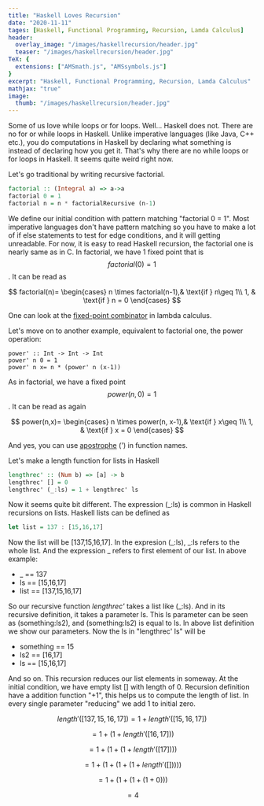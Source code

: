 ```yaml
---
title: "Haskell Loves Recursion"
date: "2020-11-11"
tages: [Haskell, Functional Programming, Recursion, Lamda Calculus]
header:
  overlay_image: "/images/haskellrecursion/header.jpg"
  teaser: "/images/haskellrecursion/header.jpg"
TeX: {
  extensions: ["AMSmath.js", "AMSsymbols.js"]
}
excerpt: "Haskell, Functional Programming, Recursion, Lamda Calculus"
mathjax: "true"
image:
  thumb: "/images/haskellrecursion/header.jpg"
---
```


Some of us love while loops or for loops. Well... Haskell does not. There are no for or while loops in Haskell. Unlike imperative languages (like Java, C++ etc.), you do computations in Haskell by declaring what something is instead of declaring how you get it. That's why there are no while loops or for loops in Haskell. It seems quite weird right now. 

Let's go traditional by writing recursive factorial.

```haskell
factorial :: (Integral a) => a->a
factorial 0 = 1
factorial n = n * factorialRecursive (n-1)
```

We define our initial condition with pattern matching "factorial 0 = 1". Most imperative languages don't have pattern matching so you have to make a lot of if else statements to test for edge conditions, and it will getting unreadable. For now, it is easy to read Haskell recursion, the factorial one is nearly same as in C. In factorial, we have 1 fixed point that is $$factorial(0)= 1$$. It can be read as

$$
factorial(n)= 
\begin{cases}
    n \times factorial(n-1),& \text{if }  n\geq 1\\
    1,              & \text{if } n = 0
\end{cases}
$$

One can look at the [fixed-point combinator](https://sookocheff.com/post/fp/recursive-lambda-functions/) in lambda calculus.


Let's move on to another example, equivalent to factorial one, the power operation:

```
power' :: Int -> Int -> Int
power' n 0 = 1
power' n x= n * (power' n (x-1))
```

As in factorial, we have a fixed point $$power(n,0) = 1$$. It can be read as again 

$$
power(n,x)= 
\begin{cases}
    n \times power(n, x-1),& \text{if }  x\geq 1\\
    1,              & \text{if } x = 0
\end{cases}
$$

And yes, you can use [apostrophe](https://www.youtube.com/watch?v=zXP_pr7np-o) (') in function names.


Let's make a length function for lists in Haskell

```haskell
lengthrec' :: (Num b) => [a] -> b
lengthrec' [] = 0
lengthrec' (_:ls) = 1 + lengthrec' ls
```

Now it seems quite bit different. The expression (_:ls) is common in Haskell recursions on lists. Haskell lists can be defined as

```haskell
let list = 137 : [15,16,17]
```

Now the list will be [137,15,16,17]. In the expresion (_:ls), _:ls refers to the whole list. And the expression _ refers to first element of our list. In above example:

- _ == 137
- ls == [15,16,17]
- list == [137,15,16,17]

So our recursive function *lengthrec'* takes a list like (_:ls). And in its recursive definition, it takes a parameter ls. This ls parameter can be seen as (something:ls2), and (something:ls2) is equal to ls. In above list definition we show our parameters. Now the ls in "lengthrec' ls" will be

- something == 15
- ls2 == [16,17]
- ls == [15,16,17]

And so on. This recursion reduces our list elements in someway. At the initial condition, we have empty list [] with length of 0. Recursion definition have a addition function "+1", this helps us to compute the length of list. In every single parameter "reducing" we add 1 to initial zero.

$$length'([137,15,16,17]) = 1 + length'([15,16,17])$$

$$ =  1 + (1 + length'([16,17]))$$

$$ = 1 + (1 + (1 + length'([17])))$$

$$ = 1 + (1 + (1 + ( 1 + length'([]))))$$

$$ = 1 + (1 + (1 + ( 1 + 0)))$$

$$ = 4$$

